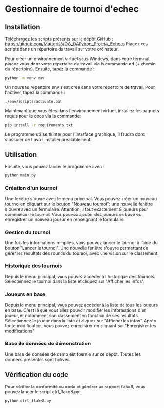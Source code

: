 # Gestionnaire de tournoi d'echec

## Installation
Téléchargez les scripts présents sur le dépôt GitHub : https://github.com/Mattgris6/OC_DAPyhon_Projet4_Echecs
Placez ces scripts dans un répertoire de travail sur votre ordinateur.

Pour créer un environnement virtuel sous Windows, dans votre terminal, placez vous dans votre répertoire de travail via la commande cd (+ chemin du répertoire).
Ensuite, tapez la commande :

```sh
python -m venv env
```

Un nouveau répertoire env s'est créé dans votre répertoire de travail.
Pour l'activer, tapez la commande :

```sh
./env/Scripts/activate.bat
```

Maintenant que vous êtes dans l'environnement virtuel, installez les paquets requis pour le code via la commande:

```sh
pip install -r requirements.txt
```

Le programme utilise tkinter pour l'interface graphique, il faudra donc s'assurer de l'avoir installer préalablement.

## Utilisation
Ensuite, vous pouvez lancer le programme avec :

```sh
python main.py
```

### Création d'un tournoi
Une fenêtre s'ouvre avec le menu principal.
Vous pouvez créer un nouveau tournoi en cliquant sur le bouton "Nouveau tournoi": une nouvelle fenêtre s'ouvre avec un formulaire.
Attention, il faut exactement 8 joueurs pour commencer le tournoi!
Vous pouvez ajouter des joueurs en base ou enregistrer un nouveau joueur en renseignant le formulaire.

### Gestion du tournoi
Une fois les informations remplies, vous pouvez lancer le tournoi à l'aide du bouton "Lancer le tournoi". 
Une nouvelle fenêtre s'ouvre permettant de gérer les résultats des rounds du tournoi, avec une vision sur le classement.

### Historique des tournois
Depuis le menu principal, vous pouvez accéder à l'historique des tournois. 
Sélectionnez le tournoi dans la liste et cliquez sur "Afficher les infos".

### Joueurs en base
Depuis le menu principal, vous pouvez accéder à la liste de tous les joueurs en base.
C'est là que vous allez pouvoir modifier les informations d'un joueur, et notamment son classement en fonction de ses résultats.
Sélectionnez le joueur dans la liste et cliquez sur "Afficher les infos".
Après toute modification, vous pouvez enregistrer en cliquant sur "Enregistrer les modifications"

### Base de données de démonstration
Une base de données de démo est fournie sur ce dépôt. Toutes les données présentes sont fictives.

## Vérification du code
Pour vérifier la conformité du code et générer un rapport flake8, vous pouvez lancer le script ctrl_flake8.py:

```sh
python ctrl_flake8.py
```
